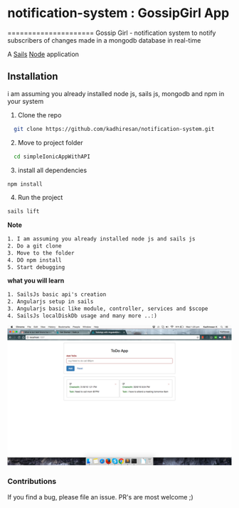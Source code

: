# notification-system : GossipGirl App
=====================
Gossip Girl - notification system to notify subscribers of changes made in a mongodb database in  real-time

A [Sails](http://sailsjs.org) [Node](https://nodejs.org/en/) application

## Installation
i am assuming you already installed node js, sails js, mongodb and npm in your system

1. Clone the repo

  ```bash
    git clone https://github.com/kadhiresan/notification-system.git
  ```

2. Move to project folder
  ```bash
	cd simpleIonicAppWithAPI
  ```

3. install all dependencies
  ```bash
  npm install
  ```

4. Run the project
  ```bash
  sails lift
  ```

**Note**

	1. I am assuming you already installed node js and sails js
	2. Do a git clone
	3. Move to the folder
	4. DO npm install
	5. Start debugging

**what you will learn**

	1. SailsJs basic api's creation
	2. Angularjs setup in sails
	3. Angularjs basic like module, controller, services and $scope
	4. SailsJs localDiskDb usage and many more ..:)

![alt tag](https://github.com/kadhiresan/todoApp-sailsJs/blob/master/assets/images/sailsjs-todo-app1.png)

### Contributions

If you find a bug, please file an issue. PR's are most welcome ;)	
